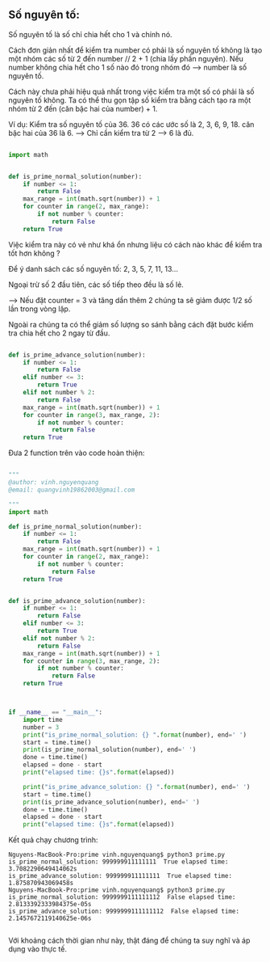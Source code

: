 
## Số nguyên tố:
Số nguyên tố là số chỉ chia hết cho 1 và chính nó.

Cách đơn giản nhất để kiểm tra number có phải là số nguyên tố không là tạo một nhóm các số từ 2 đến number // 2 + 1 (chia lấy phần nguyên).
Nếu number không chia hết cho 1 số nào đó trong nhóm đó --> number là số nguyên tố.

Cách này chưa phải hiệu quả nhất trong việc kiểm tra một số có phải là số nguyên tố không. Ta có thể thu gọn tập số kiểm tra bằng cách tạo ra một nhóm từ 2 đến (căn bậc hai của number) + 1.


Ví dụ:
Kiểm tra số nguyên tố của 36.
36 có các ước số là 2, 3, 6, 9, 18.
căn bậc hai của 36 là 6. --> Chỉ cần kiểm tra từ 2 --> 6 là đủ.


```Python

import math


def is_prime_normal_solution(number):
    if number <= 1:
        return False
    max_range = int(math.sqrt(number)) + 1
    for counter in range(2, max_range):
        if not number % counter:
            return False
    return True


```


Việc kiểm tra này có vẻ như khá ổn nhưng liệu có cách nào khác để kiểm tra tốt hơn không ?


Để ý danh sách các số nguyên tố: 2, 3, 5, 7, 11, 13...

Ngoại trừ số 2 đầu tiên, các số tiếp theo đều là số lẻ.

--> Nếu đặt counter = 3 và tăng dần thêm 2 chúng ta sẽ giảm được 1/2 số lần trong vòng lặp.

Ngoài ra chúng ta có thể giảm số lượng so sánh bằng cách đặt bước kiểm tra chia hết cho 2 ngay từ đầu.



```Python

def is_prime_advance_solution(number):
    if number <= 1:
        return False
    elif number <= 3:
        return True
    elif not number % 2:
        return False
    max_range = int(math.sqrt(number)) + 1
    for counter in range(3, max_range, 2):
        if not number % counter:
            return False
    return True


```



Đưa 2 function trên vào code hoàn thiện:
```Python

"""
@author: vinh.nguyenquang
@email: quangvinh19862003@gmail.com

"""
import math

def is_prime_normal_solution(number):
    if number <= 1:
        return False
    max_range = int(math.sqrt(number)) + 1
    for counter in range(2, max_range):
        if not number % counter:
            return False
    return True


def is_prime_advance_solution(number):
    if number <= 1:
        return False
    elif number <= 3:
        return True
    elif not number % 2:
        return False
    max_range = int(math.sqrt(number)) + 1
    for counter in range(3, max_range, 2):
        if not number % counter:
            return False
    return True



if __name__ == "__main__":
    import time
    number = 3
    print("is_prime_normal_solution: {} ".format(number), end=' ')
    start = time.time()
    print(is_prime_normal_solution(number), end=' ')
    done = time.time()
    elapsed = done - start
    print("elapsed time: {}s".format(elapsed))

    print("is_prime_advance_solution: {} ".format(number), end=' ')
    start = time.time()
    print(is_prime_advance_solution(number), end=' ')
    done = time.time()
    elapsed = done - start
    print("elapsed time: {}s".format(elapsed))


```


Kết quả chạy chương trình:
```
Nguyens-MacBook-Pro:prime vinh.nguyenquang$ python3 prime.py 
is_prime_normal_solution: 999999911111111  True elapsed time: 3.7082290649414062s
is_prime_advance_solution: 999999911111111  True elapsed time: 1.875870943069458s
Nguyens-MacBook-Pro:prime vinh.nguyenquang$ python3 prime.py 
is_prime_normal_solution: 9999999111111112  False elapsed time: 2.8133392333984375e-05s
is_prime_advance_solution: 9999999111111112  False elapsed time: 2.1457672119140625e-06s


```


Với khoảng cách thời gian như này, thật đáng để chúng ta suy nghĩ và áp dụng vào thực tế.


